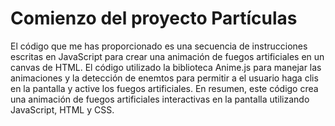 <h1>
Comienzo del proyecto Partículas</h1>
<stron>El código que me has proporcionado es una secuencia de instrucciones escritas en JavaScript para crear una animación de fuegos artificiales en un canvas de HTML. El código utilizado la biblioteca Anime.js para manejar las animaciones y la detección de enemtos para permitir a el usuario haga clis en la pantalla y active los fuegos artificiales. En resumen, este código crea una animación de fuegos artificiales interactivas en la pantalla utilizando JavaScript, HTML y CSS.</stron>
